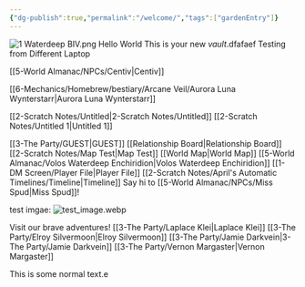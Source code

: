 ```yaml
---
{"dg-publish":true,"permalink":"/welcome/","tags":["gardenEntry"]}
---
```


![1 Waterdeep BIV.png](/img/user/z_Assets/1%20Waterdeep%20BIV.png)
Hello World
This is your new *vault*.dfafaef
Testing from Different Laptop


[[5-World Almanac/NPCs/Centiv\|Centiv]]



[[6-Mechanics/Homebrew/bestiary/Arcane Veil/Aurora Luna Wynterstarr\|Aurora Luna Wynterstarr]]


[[2-Scratch Notes/Untitled\|2-Scratch Notes/Untitled]]
[[2-Scratch Notes/Untitled 1\|Untitled 1]]


[[3-The Party/GUEST\|GUEST]]
[[Relationship Board\|Relationship Board]]
[[2-Scratch Notes/Map Test\|Map Test]]
[[World Map\|World Map]]
[[5-World Almanac/Volos Waterdeep Enchiridion\|Volos Waterdeep Enchiridion]]
[[1-DM Screen/Player File\|Player File]]
[[2-Scratch Notes/April's Automatic Timelines/Timeline\|Timeline]]
Say hi to [[5-World Almanac/NPCs/Miss Spud\|Miss Spud]]!

test imgae:
![test_image.webp](/img/user/z_Assets/test_image.webp)

Visit our brave adventures! 
[[3-The Party/Laplace Klei\|Laplace Klei]]
[[3-The Party/Elroy Silvermoon\|Elroy Silvermoon]]
[[3-The Party/Jamie Darkvein\|3-The Party/Jamie Darkvein]]
[[3-The Party/Vernon Margaster\|Vernon Margaster]]




This is some normal text.e

 

